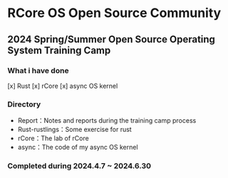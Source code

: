 # RCore OS Open Source Community 
## 2024 Spring/Summer Open Source Operating System Training Camp

### What i have done
[x] Rust
[x] rCore 
[x] async OS kernel

### Directory
- Report：Notes and reports during the training camp process
- Rust-rustlings：Some exercise for rust
- rCore：The lab of rCore
- async：The code of my async OS kernel

### Completed during 2024.4.7 ~ 2024.6.30
